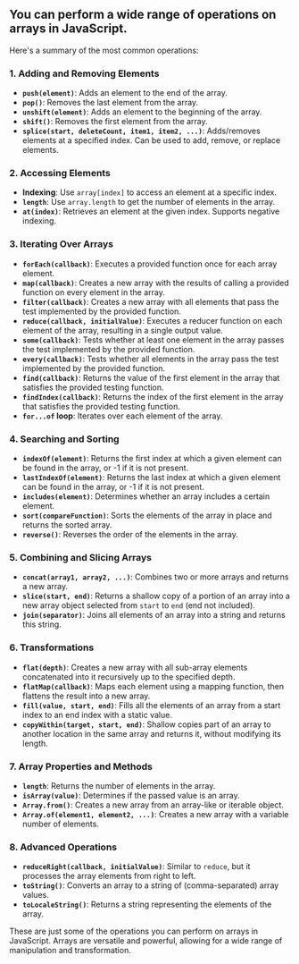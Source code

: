 ## You can perform a wide range of operations on arrays in JavaScript.
Here's a summary of the most common operations:

### **1. Adding and Removing Elements**
- **`push(element)`**: Adds an element to the end of the array.
- **`pop()`**: Removes the last element from the array.
- **`unshift(element)`**: Adds an element to the beginning of the array.
- **`shift()`**: Removes the first element from the array.
- **`splice(start, deleteCount, item1, item2, ...)`**: Adds/removes elements at a specified index. Can be used to add, remove, or replace elements.

### **2. Accessing Elements**
- **Indexing**: Use `array[index]` to access an element at a specific index.
- **`length`**: Use `array.length` to get the number of elements in the array.
- **`at(index)`**: Retrieves an element at the given index. Supports negative indexing.

### **3. Iterating Over Arrays**
- **`forEach(callback)`**: Executes a provided function once for each array element.
- **`map(callback)`**: Creates a new array with the results of calling a provided function on every element in the array.
- **`filter(callback)`**: Creates a new array with all elements that pass the test implemented by the provided function.
- **`reduce(callback, initialValue)`**: Executes a reducer function on each element of the array, resulting in a single output value.
- **`some(callback)`**: Tests whether at least one element in the array passes the test implemented by the provided function.
- **`every(callback)`**: Tests whether all elements in the array pass the test implemented by the provided function.
- **`find(callback)`**: Returns the value of the first element in the array that satisfies the provided testing function.
- **`findIndex(callback)`**: Returns the index of the first element in the array that satisfies the provided testing function.
- **`for...of` loop**: Iterates over each element of the array.

### **4. Searching and Sorting**
- **`indexOf(element)`**: Returns the first index at which a given element can be found in the array, or -1 if it is not present.
- **`lastIndexOf(element)`**: Returns the last index at which a given element can be found in the array, or -1 if it is not present.
- **`includes(element)`**: Determines whether an array includes a certain element.
- **`sort(compareFunction)`**: Sorts the elements of the array in place and returns the sorted array.
- **`reverse()`**: Reverses the order of the elements in the array.

### **5. Combining and Slicing Arrays**
- **`concat(array1, array2, ...)`**: Combines two or more arrays and returns a new array.
- **`slice(start, end)`**: Returns a shallow copy of a portion of an array into a new array object selected from `start` to `end` (end not included).
- **`join(separator)`**: Joins all elements of an array into a string and returns this string.

### **6. Transformations**
- **`flat(depth)`**: Creates a new array with all sub-array elements concatenated into it recursively up to the specified depth.
- **`flatMap(callback)`**: Maps each element using a mapping function, then flattens the result into a new array.
- **`fill(value, start, end)`**: Fills all the elements of an array from a start index to an end index with a static value.
- **`copyWithin(target, start, end)`**: Shallow copies part of an array to another location in the same array and returns it, without modifying its length.

### **7. Array Properties and Methods**
- **`length`**: Returns the number of elements in the array.
- **`isArray(value)`**: Determines if the passed value is an array.
- **`Array.from()`**: Creates a new array from an array-like or iterable object.
- **`Array.of(element1, element2, ...)`**: Creates a new array with a variable number of elements.

### **8. Advanced Operations**
- **`reduceRight(callback, initialValue)`**: Similar to `reduce`, but it processes the array elements from right to left.
- **`toString()`**: Converts an array to a string of (comma-separated) array values.
- **`toLocaleString()`**: Returns a string representing the elements of the array.

These are just some of the operations you can perform on arrays in JavaScript. Arrays are versatile and powerful, allowing for a wide range of manipulation and transformation.
